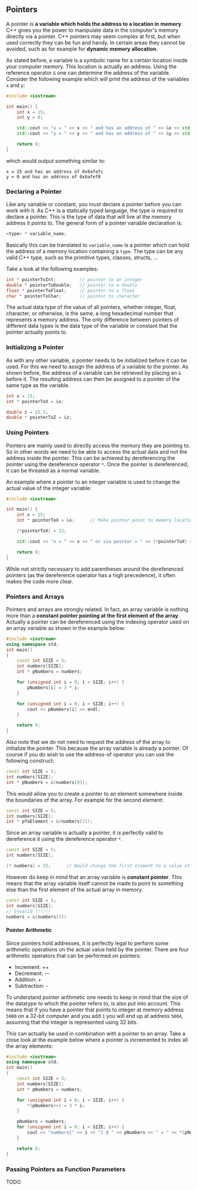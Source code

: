 ## Pointers

A pointer is **a variable which holds the address to a location in memory**. C++ gives you the power to manipulate data in the computer's memory directly via a pointer. C++ pointers may seem complex at first, but when used correctly they can be fun and handy. In certain areas they cannot be avoided, such as for example for **dynamic memory allocation**.

As stated before, a variable is a symbolic name for a certain location inside your computer memory. This location is actually an address. Using the reference operator `&` one can determine the address of the variable. Consider the following example which will print the address of the variables `x` and `y`:

```c++
#include <iostream>

int main() {
    int x = 15;
    int y = 0;

    std::cout << "x = " << x << " and has an address of " << &x << std::endl;
    std::cout << "y = " << y << " and has an address of " << &y << std::endl;

    return 0;
}
```

which would output something similar to:

```text
x = 15 and has an address of 0x6afefc
y = 0 and has an address of 0x6afef8
```

### Declaring a Pointer

Like any variable or constant, you must declare a pointer before you can work with it. As C++ is a statically typed language, the type is required to declare a pointer. This is the type of data that will live at the memory address it points to. The general form of a pointer variable declaration is:

```c++
<type> * variable_name;
```

Basically this can be translated to `variable_name` is a pointer which can hold the address of a memory location containing a `type`. The type can be any valid C++ type, such as the primitive types, classes, structs, ...

Take a look at the following examples:

```c++
int * pointerToInt;         // pointer to an integer
double * pointerToDouble;   // pointer to a double
float * pointerToFloat;     // pointer to a float
char * pointerToChar;       // pointer to character
```

The actual data type of the value of all pointers, whether integer, float, character, or otherwise, is the same, a long hexadecimal number that represents a memory address. The only difference between pointers of different data types is the data type of the variable or constant that the pointer actually points to.

### Initializing a Pointer

As with any other variable, a pointer needs to be initialized before it can be used. For this we need to assign the address of a variable to the pointer. As shown before, the address of a variable can be retrieved by placing an `&` before it. The resulting address can then be assigned to a pointer of the same type as the variable.

```c++
int x = 15;
int * pointerToX = &x;

double z = 25.3;
double * pointerToZ = &z;
```

### Using Pointers

Pointers are mainly used to directly access the memory they are pointing to. So in other words we need to be able to access the actual data and not the address inside the pointer. This can be achieved by dereferencing the pointer using the dereference operator `*`. Once the pointer is dereferenced, it can be threated as a normal variable.

An example where a pointer to an integer variable is used to change the actual value of the integer variable:

```c++
#include <iostream>

int main() {
    int x = 15;
    int * pointerToX = &x;      // Make pointer point to memory location of x

    (*pointerToX) = 22;

    std::cout << "x = " << x << " or via pointer = " << (*pointerToX) << std::endl;

    return 0;
}
```

While not strictly necessary to add parentheses around the dereferenced pointers (as the dereference operator has a high precedence), it often makes the code more clear.

### Pointers and Arrays

Pointers and arrays are strongly related. In fact, an array variable is nothing more than a **constant pointer pointing at the first element of the array**. Actually a pointer can be dereferenced using the indexing operator used on an array variable as shown in the example below:

```c++
#include <iostream>
using namespace std;
int main()
{
    const int SIZE = 5;
    int numbers[SIZE];
    int * pNumbers = numbers;

    for (unsigned int i = 0; i < SIZE; i++) {
        pNumbers[i] = 3 * i;
    }

    for (unsigned int i = 0; i < SIZE; i++) {
        cout << pNumbers[i] << endl;
    }

    return 0;
}
```

Also note that we do not need to request the address of the array to initialize the pointer. This because the array variable is already a pointer. Of course if you do wish to use the address-of operator you can use the following construct:

```c++
const int SIZE = 5;
int numbers[SIZE];
int * pNumbers = &(numbers[0]);
```

This would allow you to create a pointer to an element somewhere inside the boundaries of the array. For example for the second element:

```c++
const int SIZE = 5;
int numbers[SIZE];
int * pToElement = &(numbers[2]);
```

Since an array variable is actually a pointer, it is perfectly valid to dereference it using the dereference operator `*`.

```c++
const int SIZE = 5;
int numbers[SIZE];

(* numbers) = 15;      // Would change the first element to a value of 15
```

However do keep in mind that an array variable is **constant pointer**. This means that the array variable itself cannot be made to point to something else than the first element of the actual array in memory.

```c++
const int SIZE = 5;
int numbers[SIZE];
// Invalid !!!!!!
numbers = &(numbers[3])
```

#### Pointer Arithmetic

Since pointers hold addresses, it is perfectly legal to perform some arithmetic operations on the actual value held by the pointer. There are four arithmetic operators that can be performed on pointers:
* Increment: ++
* Decrement: --
* Addition: +
* Subtraction: -

To understand pointer arithmetic one needs to keep in mind that the size of the datatype to which the pointer refers to, is also put into account. This means that if you have a pointer that points to integer at memory address `5000` on a 32-bit computer and you add `1` you will end up at address `5004`, assuming that the integer is represented using 32 bits.

This can actually be used in combination with a pointer to an array. Take a close look at the example below where a pointer is incremented to index all the array elements:

```c++
#include <iostream>
using namespace std;
int main()
{
    const int SIZE = 5;
    int numbers[SIZE];
    int * pNumbers = numbers;

    for (unsigned int i = 0; i < SIZE; i++) {
        *(pNumbers++) = 3 * i;
    }

    pNumbers = numbers;
    for (unsigned int i = 0; i < SIZE; i++) {
        cout << "numbers[" << i << "] @ " << pNumbers << " = " << *(pNumbers++) << endl;
    }

    return 0;
}
```

<!-- Maybe also add example with simple addition -->

### Passing Pointers as Function Parameters

TODO

<!-- Simple usage - a swap method -->
